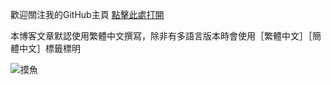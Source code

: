 歡迎關注我的GitHub主頁 [點擊此處打開](https://github.com/MRyanCu)

本博客文章默認使用繁體中文撰寫，除非有多語言版本時會使用［繁體中文］［簡體中文］標籤標明

![摸魚](https://github.com/user-attachments/assets/758d2402-06be-412c-a0b6-357a530c89f5)
